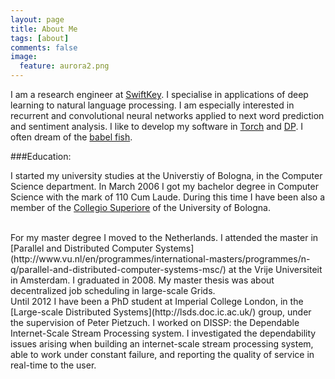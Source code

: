 ```yaml
---
layout: page
title: About Me
tags: [about]
comments: false
image:
  feature: aurora2.png
---
```


I am a research engineer at [SwiftKey](www.swiftkey.com). I specialise in applications of deep learning to natural language processing. I am especially interested in recurrent and convolutional neural networks applied to next word prediction and sentiment analysis. I like to develop my software in [Torch](www.torch.ch) and [DP](https://github.com/nicholas-leonard/dp).
I often dream of the [babel fish](http://hitchhikers.wikia.com/wiki/Babel_Fish).

###Education:

I started my university studies at the Universtiy of Bologna, in the Computer Science department. In March 2006 I got my bachelor degree in Computer Science with the mark
of 110 Cum Laude. During this time I have been also a member of the [Collegio Superiore](http://www.collegio.unibo.it/en) of the University of Bologna.

<br/>
For my master degree I moved to the Netherlands. I attended the master in [Parallel and Distributed Computer Systems](http://www.vu.nl/en/programmes/international-masters/programmes/n-q/parallel-and-distributed-computer-systems-msc/) at the Vrije Universiteit in Amsterdam.
I graduated in 2008. My master thesis was about decentralized job scheduling in large-scale Grids.

<br/>
Until 2012 I have been a PhD student at Imperial College London, in the [Large-scale Distributed Systems](http://lsds.doc.ic.ac.uk/) group, under the supervision of Peter Pietzuch.
I worked on DISSP: the Dependable Internet-Scale Stream Processing system. I investigated the dependability issues arising when building an internet-scale stream processing system, able to work under constant failure, and reporting the quality of service in real-time to the user.


